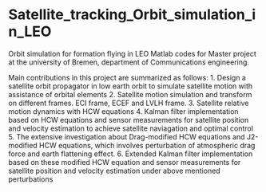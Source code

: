 # Satellite_tracking_Orbit_simulation_in_LEO
Orbit simulation for formation flying in LEO
Matlab codes for Master project at the university of Bremen, department of Communications engineering. 

Main contributions in this project are summarized as follows:
           1. Design a satellite orbit propagator in low earth orbit to simulate satellite motion with assistance of orbital elements
           2. Satellite motion simulation and transform on different frames. ECI frame, ECEF and LVLH frame.
           3. Satellite relative motion dynamics with HCW equations
           4. Kalman filter implementation based on HCW equations and sensor measurements for satellite position and velocity estimation to achieve satellite naviagation and optimal control
           5. The extensive investigation about Drag-modified HCW equations and J2-modified HCW equations, which involves perturbation of atmospheric drag force and earth flattening effect.
           6. Extended Kalman filter implementation based on these modified HCW equation and sensor measurements for satellite position and velocity estimation  under above mentioned perturbations
